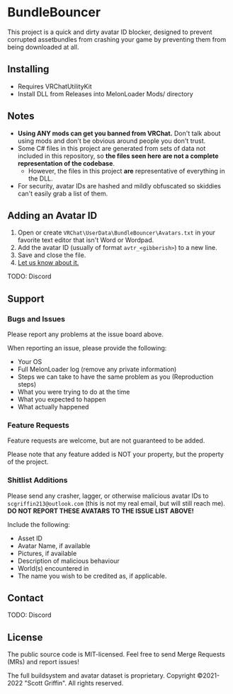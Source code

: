 # BundleBouncer

This project is a quick and dirty avatar ID blocker, designed to prevent corrupted assetbundles from crashing your game by preventing them from being downloaded at all.

## Installing

* Requires VRChatUtilityKit
* Install DLL from Releases into MelonLoader Mods/ directory

## Notes

* **Using ANY mods can get you banned from VRChat.** Don't talk about using mods and don't be obvious around people you don't trust.
* Some C# files in this project are generated from sets of data not included in this repository, so **the files seen here are not a complete representation of the codebase**.
  * However, the files in this project **are** representative of everything in the DLL.
* For security, avatar IDs are hashed and mildly obfuscated so skiddies can't easily grab a list of them.

## Adding an Avatar ID

1. Open or create `VRChat\UserData\BundleBouncer\Avatars.txt` in your favorite text editor that isn't Word or Wordpad.
2. Add the avatar ID (usually of format `avtr_<gibberish>`) to a new line.
3. Save and close the file.
4. [Let us know about it.](#shitlist-additions)

TODO: Discord

## Support

### Bugs and Issues

Please report any problems at the issue board above.

When reporting an issue, please provide the following:

* Your OS
* Full MelonLoader log (remove any private information)
* Steps we can take to have the same problem as you (Reproduction steps)
* What you were trying to do at the time
* What you expected to happen
* What actually happened

### Feature Requests

Feature requests are welcome, but are not guaranteed to be added.

Please note that any feature added is NOT your property, but the property of the project. 

### Shitlist Additions

Please send any crasher, lagger, or otherwise malicious avatar IDs to `scgriffin213@outlook.com` (this is not my real email, but will still reach me). **DO NOT REPORT THESE AVATARS TO THE ISSUE LIST ABOVE!**

Include the following:

* Asset ID
* Avatar Name, if available
* Pictures, if available
* Description of malicious behaviour
* World(s) encountered in
* The name you wish to be credited as, if applicable.

## Contact

TODO: Discord

## License

The public source code is MIT-licensed. Feel free to send Merge Requests (MRs) and report issues!

The full buildsystem and avatar dataset is proprietary. Copyright &copy;2021-2022 "Scott Griffin". All rights reserved.